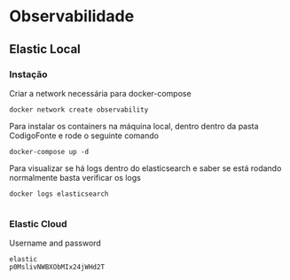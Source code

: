 # Observabilidade


## Elastic Local

### Instação

Criar a network necessária para docker-compose
```
docker network create observability
```

Para instalar os containers na máquina local, dentro dentro da pasta CodigoFonte e rode o seguinte comando
```
docker-compose up -d
```

Para visualizar se há logs dentro do elasticsearch e saber se está rodando normalmente basta verificar os logs
```
docker logs elasticsearch
```

```

```


### Elastic Cloud

Username and password
```
elastic
p0MslivNWBXObMIx24jWHd2T
```
